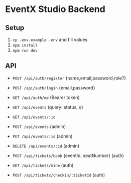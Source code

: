 # EventX Studio Backend

## Setup
1. `cp .env.example .env` and fill values.
2. `npm install`
3. `npm run dev`

## API
- `POST /api/auth/register` {name,email,password,role?}
- `POST /api/auth/login` {email,password}
- `GET /api/auth/me` (Bearer token)

- `GET /api/events` (query: status, q)
- `GET /api/events/:id`
- `POST /api/events` (admin)
- `PUT /api/events/:id` (admin)
- `DELETE /api/events/:id` (admin)

- `POST /api/tickets/book` {eventId, seatNumber} (auth)
- `GET /api/tickets/mine` (auth)
- `POST /api/tickets/checkin/:ticketId` (auth)
